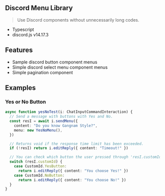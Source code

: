 ## Discord Menu Library
> Use Discord components without unnecessarily long codes.
* Typescript
* discord.js v14.17.3

## Features
* Sample discord button component menus
* Simple discord select menu component menus
* Simple pagination component

## Examples
### Yes or No Button
```typescript
async function yesNoTest(i: ChatInputCommandInteraction) {
  // Send a message with buttons with Yes and No.
  const resI = await i.sendMenu({
    content: "Do you know Gangnam Style?",
    menu: new YesNoMenu(),
  })

  // Returns void if the response time limit has been exceeded.
  if (!resI) return i.editReply({ content: "Timeout!" })

  // You can check which button the user pressed through 'resI.customId'
  switch (resI.customId) {
    case CustomId.YesButton:
      return i.editReply({ content: "You choose Yes!" })
    case CustomId.NoButton:
      return i.editReply({ content: "You choose No!" })
  }
}
```
